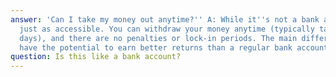 ```yaml
---
answer: 'Can I take my money out anytime?'' A: While it''s not a bank account, it''s
  just as accessible. You can withdraw your money anytime (typically takes 1-2 business
  days), and there are no penalties or lock-in periods. The main difference is you
  have the potential to earn better returns than a regular bank account.'
question: Is this like a bank account?
---
```

